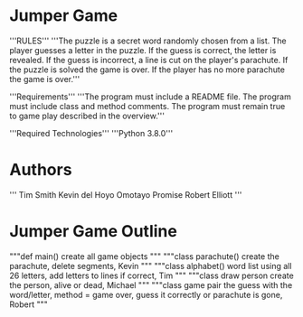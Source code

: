 # Jumper Game
'''RULES'''
'''The puzzle is a secret word randomly chosen from a list.
The player guesses a letter in the puzzle.
If the guess is correct, the letter is revealed.
If the guess is incorrect, a line is cut on the player's parachute.
If the puzzle is solved the game is over.
If the player has no more parachute the game is over.'''

'''Requirements'''
'''The program must include a README file.
The program must include class and method comments.
The program must remain true to game play described in the overview.'''

'''Required Technologies'''
'''Python 3.8.0'''

# Authors
'''
Tim Smith
Kevin del Hoyo
Omotayo Promise
Robert Elliott
'''
# Jumper Game Outline
"""def main()
create all game objects
"""
"""class parachute()
create the parachute,
delete segments,
Kevin
"""
"""class alphabet()
word list using all 26 letters,
add letters to lines if correct,
Tim
"""
"""class draw person
create the person,
alive or dead,
Michael
"""
"""class game
pair the guess with the word/letter,
method = game over, guess it correctly or parachute is gone,
Robert
"""